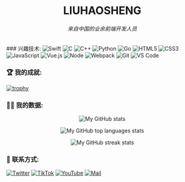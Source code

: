 <h1 align="center">LIUHAOSHENG</h1>
<h6 align="center">来自中国的业余前端开发人员</h6>


<p align="left">
</p>

### 兴趣技术:
 ![Swift](https://img.shields.io/badge/-Swift-%232c3e50?style=for-the-badge&logo=Swift) 
 ![C](https://img.shields.io/badge/-C-%232c3e50?style=for-the-badge&logo=C) 
 ![C++](https://img.shields.io/badge/-C++-%23F7DF1C?style=for-the-badge&logo=c++&logoColor=000000&labelColor=%23F7DF1C&color=%23FFCE5A) 
 ![Python](https://img.shields.io/badge/-Python-%23E44D27?style=for-the-badge&logo=Python&logoColor=ffffff) 
 ![Go](https://img.shields.io/badge/-Go-%23F7DF1C?style=for-the-badge&logo=go&logoColor=000000&labelColor=%23F7DF1C&color=%23FFCE5A) 
 ![HTML5](https://img.shields.io/badge/-HTML5-%23E44D27?style=for-the-badge&logo=html5&logoColor=ffffff) 
 ![CSS3](https://img.shields.io/badge/-CSS3-%231572B6?style=for-the-badge&logo=css3) 
 ![JavaScript](https://img.shields.io/badge/-JavaScript-%23F7DF1C?style=for-the-badge&logo=javascript&logoColor=000000&labelColor=%23F7DF1C&color=%23FFCE5A) 
 ![Vue.js](https://img.shields.io/badge/-Vue.js-%232c3e50?style=for-the-badge&logo=Vue.js) 
 ![Node](https://img.shields.io/badge/-NodeJS-%23F05032?style=for-the-badge&logo=Node.js&logoColor=%23ffffff) 
 ![Webpack](https://img.shields.io/badge/-Webpack-%232C3A42?style=for-the-badge&logo=webpack) 
 ![Git](https://img.shields.io/badge/-Git-%23F05032?style=for-the-badge&logo=git&logoColor=%23ffffff) 
 ![VS Code](https://img.shields.io/badge/-VSCode-%23007ACC?style=for-the-badge&logo=visual-studio-code)

### 🏆 我的成就:
[![trophy](https://github-profile-trophy.vercel.app/?username=ryo-ma&theme=juicyfresh)](https://liuhaoshengg.github.io/index.html#about)


### 👨‍💻 我的数据:
<p align="center"><img alt="My GitHub stats" src="https://github-readme-stats-steel-omega.vercel.app/api?username=liuhaoshengg&show_icons=true&include_all_commits=true&count_private=true&cache_seconds=1800&icon_color=2d77dc&title_color=2d77dc&text_color=ffffff&bg_color=0d1117&hide_border=true" /></p>
<p align="center"><img alt="My GitHub top languages stats" src="https://github-readme-stats-steel-omega.vercel.app/api/top-langs/?username=liuhaoshengg&layout=compact&icon_color=2d77dc&title_color=2d77dc&text_color=ffffff&bg_color=0d1117&hide_border=true" /></p>
<p align="center"><img alt="My GitHub streak stats" src="https://streak-stats.demolab.com/?user=liuhaoshengg&background=0d1117&currStreakNum=ffffff&sideNums=ffffff&currStreakLabel=ffffff&sideLabels=ffffff&dates=ffffff&fire=2d77dc&ring=2d77dc&locale=en&type=svg&hide_border=true" /></p>

### :link: 联系方式:
[![Twitter](https://img.shields.io/badge/-Twitter-black?style=for-the-badge&logo=twitter)](https://mobile.twitter.com/Liu_shengh)
[![TikTok](https://img.shields.io/badge/-Tiktok-black?style=for-the-badge&logo=tiktok)](https://www.tiktok.com/@liuhaosheng.music)
[![YouTube](https://img.shields.io/badge/-Youtube-black?style=for-the-badge&logo=youtube)](https://youtube.com/@liuhaosheng.)
[![Mail](https://img.shields.io/badge/-Say%20Hi!-black?style=for-the-badge&logo=gmail)](mailto:liuhaosheng070429@gmail.com)

[twitter]: https://mobile.twitter.com/Liu_shengh
[tiktok]: https://www.tiktok.com/@liuhaosheng.music
[youtube]: https://youtube.com/@liuhaosheng.

